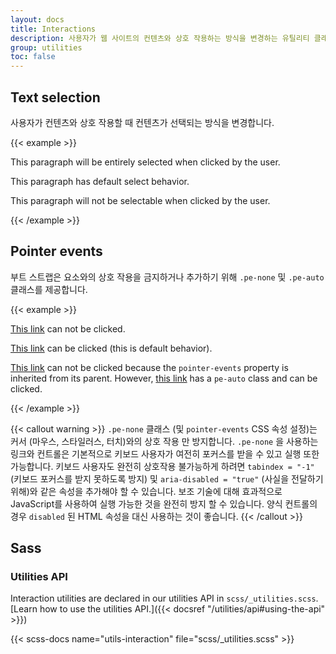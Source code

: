 ```yaml
---
layout: docs
title: Interactions
description: 사용자가 웹 사이트의 컨텐츠와 상호 작용하는 방식을 변경하는 유틸리티 클래스입니다.
group: utilities
toc: false
---
```


## Text selection

사용자가 컨텐츠와 상호 작용할 때 컨텐츠가 선택되는 방식을 변경합니다.

{{< example >}}
<p class="user-select-all">This paragraph will be entirely selected when clicked by the user.</p>
<p class="user-select-auto">This paragraph has default select behavior.</p>
<p class="user-select-none">This paragraph will not be selectable when clicked by the user.</p>
{{< /example >}}

## Pointer events

부트 스트랩은 요소와의 상호 작용을 금지하거나 추가하기 위해 `.pe-none` 및 `.pe-auto` 클래스를 제공합니다.

{{< example >}}
<p><a href="#" class="pe-none" tabindex="-1" aria-disabled="true">This link</a> can not be clicked.</p>
<p><a href="#" class="pe-auto">This link</a> can be clicked (this is default behavior).</p>
<p class="pe-none"><a href="#" tabindex="-1" aria-disabled="true">This link</a> can not be clicked because the <code>pointer-events</code> property is inherited from its parent. However, <a href="#" class="pe-auto">this link</a> has a <code>pe-auto</code> class and can be clicked.</p>
{{< /example >}}

{{< callout warning >}}
`.pe-none` 클래스 (및 `pointer-events` CSS 속성 설정)는 커서 (마우스, 스타일러스, 터치)와의 상호 작용 만 방지합니다. `.pe-none` 을 사용하는 링크와 컨트롤은 기본적으로 키보드 사용자가 여전히 포커스를 받을 수 있고 실행 또한 가능합니다. 키보드 사용자도 완전히 상호작용 불가능하게 하려면 `tabindex = "-1"` (키보드 포커스를 받지 못하도록 방지) 및 `aria-disabled = "true"` (사실을 전달하기 위해)와 같은 속성을 추가해야 할 수 있습니다. 보조 기술에 대해 효과적으로 JavaScript를 사용하여 실행 가능한 것을 완전히 방지 할 수 있습니다. 양식 컨트롤의 경우 `disabled` 된 HTML 속성을 대신 사용하는 것이 좋습니다.
{{< /callout >}}

## Sass

### Utilities API

Interaction utilities are declared in our utilities API in `scss/_utilities.scss`. [Learn how to use the utilities API.]({{< docsref "/utilities/api#using-the-api" >}})

{{< scss-docs name="utils-interaction" file="scss/_utilities.scss" >}}
